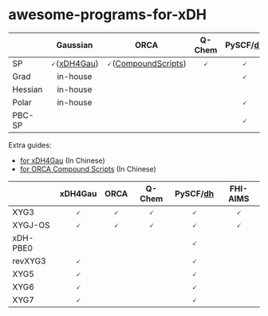 # awesome-programs-for-xDH

| | Gaussian | ORCA | Q-Chem | PySCF/[dh](https://github.com/ajz34/dh) | FHI-AIMS |
| --- | :---: | :---: | :---: | :---: | :---: |
| SP | 🗸([xDH4Gau](https://github.com/igor-1982/xDH4Gau)) | 🗸([CompoundScripts](https://github.com/ORCAQuantumChemistry/CompoundScripts/tree/main/UserContributed/XYG3TypeDoubleHybrids)) | 🗸 | 🗸 |  🗸  |
| Grad |in-house | | | 🗸 | |
| Hessian |in-house | | | | |
| Polar | in-house | | |  🗸 | |
| PBC-SP | | | |🗸 |  🗸 |

Extra guides:
* [for xDH4Gau](https://mp.weixin.qq.com/s/sLfcQUc7MqXBefM3fhD2kw) (In Chinese)
* [for ORCA Compound Scripts](https://mp.weixin.qq.com/s/BWW1JCwlbEnioHN2TX910g) (In Chinese)

| | xDH4Gau | ORCA | Q-Chem | PySCF/[dh](https://github.com/ajz34/dh) | FHI-AIMS |
| --- | :---: | :---: | :---: | :---: | :---: |
| XYG3 | 🗸 | 🗸 | 🗸 | 🗸 |  🗸  |
| XYGJ-OS | 🗸 | 🗸|🗸 | 🗸 | 🗸 |
| xDH-PBE0 | | | |🗸 | |
| revXYG3 |🗸 | | |🗸 | |
| XYG5 |🗸 | | |🗸 | |
| XYG6 |🗸 | | |🗸 | |
| XYG7 |🗸 | | | 🗸| |
